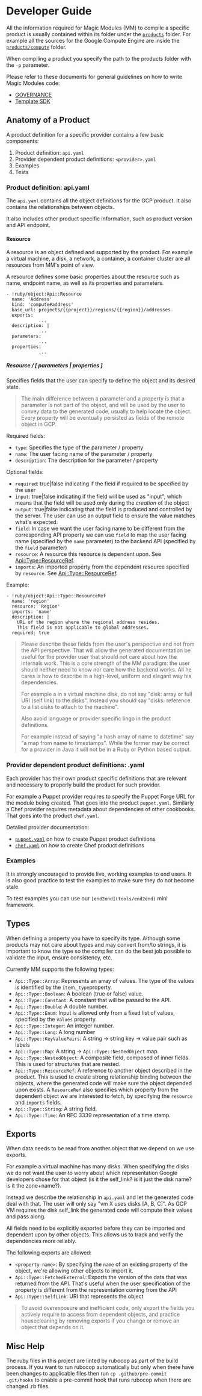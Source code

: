 # Developer Guide

All the information required for Magic Modules (MM) to compile a specific
product is usually contained within its folder under the [`products`](products/)
folder. For example all the sources for the Google Compute Engine are inside the
[`products/compute`](products/compute) folder.

When compiling a product you specify the path to the products folder with the
`-p` parameter.

Please refer to these documents for general guidelines on how to write Magic
Modules code:

  - [GOVERNANCE][governance]
  - [Template SDK][template-sdk]


## Anatomy of a Product

A product definition for a specific provider contains a few basic components:

  1. Product definition: `api.yaml`
  2. Provider dependent product definitions: `<provider>.yaml`
  3. Examples
  4. Tests

### Product definition: api.yaml

The `api.yaml` contains all the object definitions for the GCP product. It also
contains the relationships between objects.

It also includes other product specific information, such as product version and
API endpoint.

#### Resource

A resource is an object defined and supported by the product. For example a
virtual machine, a disk, a network, a container, a container cluster are all
resources from MM's point of view.

A resource defines some basic properties about the resource such as name,
endpoint name, as well as its properties and parameters.

    - !ruby/object:Api::Resource
      name: 'Address'
      kind: 'compute#address'
      base_url: projects/{{project}}/regions/{{region}}/addresses
      exports:
				...
      description: |
				...
      parameters:
				...
      properties:
				...

##### Resource / [ parameters | properties ]

Specifies fields that the user can specify to define the object and its desired
state.

> The main difference between a parameter and a property is that a parameter is
> not part of the object, and will be used by the user to convey data to the
> generated code, usually to help locate the object. Every property will be
> eventually persisted as fields of the remote object in GCP.

Required fields:

-  `type`: Specifies the type of the parameter / property
-  `name`: The user facing name of the parameter / property
-  `description`: The description for the parameter / property

Optional fields:

-  `required`: true|false indicating if the field if required to be specified by
   the user
-  `input`: true|false indicating if the field will be used as "input", which
   means that the field will be used only during the _creation_ of the object
-  `output`: true|false indicating that the field is produced and controlled by
   the server. The user can use an output field to ensure the value matches
   what's expected.
-  `field`: In case we want the user facing name to be different from the
   corresponding API property we can use `field` to map the user facing name
   (specified by the `name` parameter) to the backend API (specified by the
   `field` parameter)
-  `resource`: A resource this resource is dependent upon. See
   [Api::Type::ResourceRef](#resource-ref).
-  `imports`: An imported property from the dependent resource specified by
   `resource`. See [Api::Type::ResourceRef](#resource-ref).

Example:

    - !ruby/object:Api::Type::ResourceRef
      name: 'region'
      resource: 'Region'
      imports: 'name'
      description: |
        URL of the region where the regional address resides.
        This field is not applicable to global addresses.
      required: true

> Please describe these fields from the user's perspective and not from the API
> perspective. That will allow the generated documentation be useful for the
> provider user that should not care about how the internals work. This is a
> core strength of the MM paradigm: the user should neither need to know nor
> care how the backend works. All he cares is how to describe in a high-level,
> uniform and elegant way his dependencies.
>
> For example a in a virtual machine disk, do not say "disk: array or full URI
> (self link) to the disks". Instead you should say "disks: reference to a list
> disks to attach to the machine".
>
> Also avoid language or provider specific lingo in the product definitions.
>
> For example instead of saying "a hash array of name to datetime" say "a map
> from name to timestamps". While the former may be correct for a provider in
> Java it will not be in a Ruby or Python based output.


### Provider dependent product definitions: <provider>.yaml

Each provider has their own product specific definitions that are relevant and
necessary to properly build the product for such provider.

For example a Puppet provider requires to specify the Puppet Forge URL for the
module being created. That goes into the product `puppet.yaml`. Similarly a Chef
provider requires metadata about dependencies of other cookbooks. That goes into
the product `chef.yaml`.

Detailed provider documentation:

- [`puppet.yaml`][puppet-yaml] on how to create Puppet product definitions
- [`chef.yaml`][chef-yaml] on how to create Chef product definitions

### Examples

It is strongly encouraged to provide live, working examples to end users. It is
also good practice to test the examples to make sure they do not become stale.

To test examples you can use our `[end2end](tools/end2end)` mini framework.


## Types

When defining a property you have to specify its type. Although some products
may not care about types and may convert from/to strings, it is important to
know the type so the compiler can do the best job possible to validate the
input, ensure consistency, etc.

Currently MM supports the following types:

-  `Api::Type::Array`: Represents an array of values. The type of the values is
   identified by the `item\_type`property.
-  `Api::Type::Boolean`: A boolean (true or false) value.
-  `Api::Type::Constant`: A constant that will be passed to the API.
-  `Api::Type::Double`: A double number.
-  `Api::Type::Enum`: Input is allowed only from a fixed list of values,
   specified by the `values` property.
-  `Api::Type::Integer`: An integer number.
-  `Api::Type::Long`: A long number
-  `Api::Type::KeyValuePairs`: A string -> string key -> value pair such as
   labels
-  `Api::Type::Map`: A string -> `Api::Type::NestedObject` map.
-  `Api::Type::NestedObject`: A composite field, composed of inner fields. This
   is used for structures that are nested.
-  <a id="resource-ref"></a>`Api::Type::ResourceRef`: A reference to another object described in the
   product. This is used to create strong relationship binding between the
   objects, where the generated code will make sure the object depended upon
   exists. A `ResourceRef` also specifies which property from the dependent
   object we are interested to fetch, by specifying the `resource` and `imports`
   fields.
-  `Api::Type::String`: A string field.
-  `Api::Type::Time`: An RFC 3339 representation of a time stamp.


## Exports

When data needs to be read from another object that we depend on we use exports.

For example a virtual machine has many disks. When specifying the disks we do
not want the user to worry about which representation Google developers chose
for that object (is it the self\_link? is it just the disk name? is it the
zone+name?).

Instead we describe the relationship in `api.yaml` and let the generated code
deal with that. The user will only say "vm X uses disks [A, B, C]". As GCP VM
requires the disk self\_link the generated code will compute their values and
pass along.

All fields need to be explicitly exported before they can be imported and
dependent upon by other objects. This allows us to track and verify the
dependencies more reliably.

The following exports are allowed:

-  `<property-name>`: By specifying the `name` of an existing property of the
   object, we're allowing other objects to import it.
-  `Api::Type::FetchedExternal`: Exports the version of the data that was
   returned from the API. That's useful when the user specification of the
   property is different from the representation coming from the API
-  `Api::Type::SelfLink`: URI that represents the object

> To avoid overexposure and inefficient code, only export the fields you
> actively require to access from dependent objects, and practice housecleaning
> by removing exports if you change or remove an object that depends on it.


[puppet-yaml]: docs/puppet.yaml.md
[chef-yaml]: docs/chef.yaml.md
[governance]: GOVERNANCE.md
[template-sdk]: TEMPLATE_SDK.md

## Misc Help

The ruby files in this project are linted by rubocop as part of the build process. If you want to run rubocop automatically but only when there have been changes to applicable files then run `cp .github/pre-commit .git/hooks` to enable a pre-commit hook that runs rubocop when there are changed .rb files.
